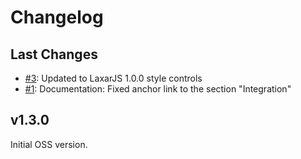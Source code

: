 # Changelog

## Last Changes

- [#3](https://github.com/LaxarJS/ax-command-bar-widget/issues/3): Updated to LaxarJS 1.0.0 style controls
- [#1](https://github.com/LaxarJS/ax-command-bar-widget/issues/1): Documentation: Fixed anchor link to the section "Integration"


## v1.3.0

Initial OSS version.
